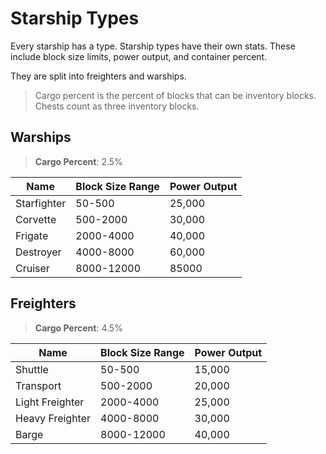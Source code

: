 # Starship Types
Every starship has a type.
Starship types have their own stats.
These include block size limits, power output, and container percent.

They are split into freighters and warships.

> Cargo percent is the percent of blocks that can be inventory blocks.
> Chests count as three inventory blocks.

## Warships
> **Cargo Percent**: 2.5%

| Name        	    | Block Size Range 	| Power Output 	|
|------------------	|------------------	|--------------	|
| Starfighter 	    | 50-500           	| 25,000       	|
| Corvette    	    | 500-2000         	| 30,000       	|
| Frigate     	    | 2000-4000        	| 40,000       	|
| Destroyer   	    | 4000-8000        	| 60,000       	|
| Cruiser     	    | 8000-12000       	| 85000        	|

## Freighters
> **Cargo Percent**: 4.5%

| Name            	| Block Size Range 	| Power Output 	|
|------------------	|------------------	|--------------	|
| Shuttle         	| 50-500           	| 15,000       	|
| Transport       	| 500-2000         	| 20,000       	|
| Light Freighter 	| 2000-4000        	| 25,000       	|
| Heavy Freighter 	| 4000-8000        	| 30,000       	|
| Barge           	| 8000-12000       	|  40,000      	|
